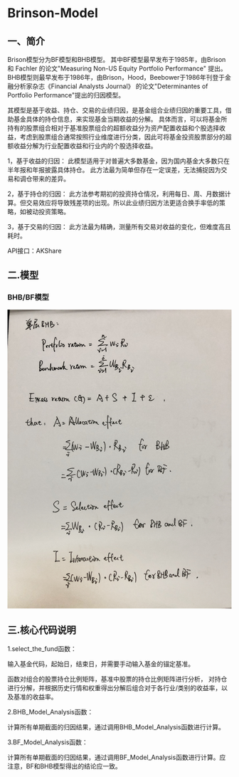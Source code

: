 # Brinson-Model

一、简介
------
Brison模型分为BF模型和BHB模型。
其中BF模型最早发布于1985年，由Brison 和 Fachler 的论文"Measuring Non-US Equity Portfolio Performance" 提出。 BHB模型则最早发布于1986年，由Brison，Hood，Beebower于1986年刊登于金融分析家杂志《Financial Analysts Journal》
的论文"Determinantes of Portfolio Performance"提出的归因模型。

其模型是基于收益、持仓、交易的业绩归因，是基金组合业绩归因的重要工具，借助基金具体的持仓信息，来实现基金当期收益的分解。 具体而言，可以将基金所持有的股票组合相对于基准股票组合的超额收益分为资产配置收益和个股选择收益，考虑到股票组合通常按照行业维度进行分类，因此可将基金投资股票部分的超额收益分解为行业配置收益和行业内的个股选择收益。

1，基于收益的归因：
此模型适用于对普遍大多数基金，因为国内基金大多数只在半年报和年报披露具体持仓。
此方法最为简单但存在一定误差，无法捕捉因为交易和调仓带来的差异。

2，基于持仓的归因：
此方法参考期初的投资持仓情况，利用每日、周、月数据计算。但交易效应将导致残差项的出现。所以此业绩归因方法更适合换手率低的策略，如被动投资策略。

3，基于交易的归因：
此方法最为精确，测量所有交易对收益的变化，但难度高且耗时。

API接口：AKShare

二.模型
------


### BHB/BF模型 
![](Pic/IMG_0629.JPG)


三.核心代码说明
------
1.select_the_fund函数：

输入基金代码，起始日，结束日，并需要手动输入基金的锚定基准。

函数对组合的股票持仓比例矩阵，基准中股票的持仓比例矩阵进行分析，
对持仓进行分解，并根据历史行情和权重得出分解后组合对于各行业/类别的收益率，以及基准的收益率。

2.BHB_Model_Analysis函数：

计算所有单期截面的归因结果，通过调用BHB_Model_Analysis函数进行计算。

3.BF_Model_Analysis函数：

计算所有单期截面的归因结果，通过调用BF_Model_Analysis函数进行计算。应注意，BF和BHB模型得出的结论应一致。
